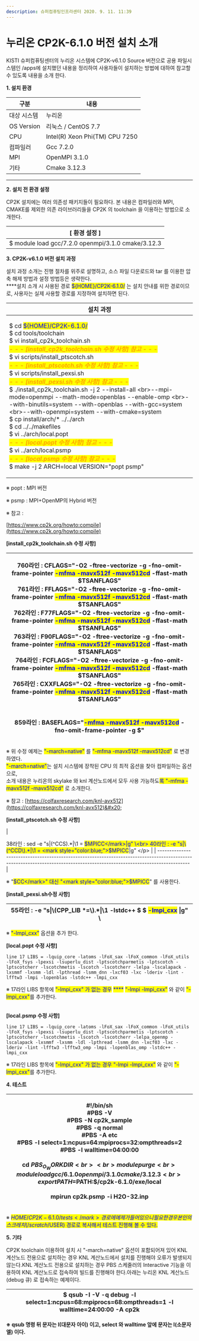 ```yaml
---
description: 슈퍼컴퓨팅인프라센터 2020. 9. 11. 11:39
---
```


# 누리온 CP2K-6.1.0 버전 설치 소개

KISTI 슈퍼컴퓨팅센터의 누리온 시스템에 CP2K-v6.1.0 Source 버전으로 공용 파일시스템인 /apps에 설치했던 내용을 정리하여 사용자들이 설치하는 방법에 대하여 참고할 수 있도록 내용을 소개 한다.

&#x20;

**1. 설치 환경**

|  **구분**     | **내용**                          |
| ----------- | ------------------------------- |
|  대상 시스템     |  누리온                            |
| OS Version  |  리눅스 / CentOS 7.7               |
|  CPU        |  Intel(R) Xeon Phi(TM) CPU 7250 |
|  컴파일러       |  Gcc 7.2.0                      |
|  MPI        |  OpenMPI 3.1.0                  |
|  기타         |  Cmake 3.12.3                   |

****

**2. 설치 전 환경 설정**&#x20;

&#x20;CP2K 설치에는 여러 의존성 패키지들이 필요하다. 본 내용은 컴파일러와 MPI, CMAKE를 제외한 의존 라이브러리들을 CP2K 의 toolchain 을 이용하는 방법으로 소개한다.

| \[ 환경 설정 ]                                          |
| --------------------------------------------------- |
|  $ module load gcc/7.2.0 openmpi/3.1.0 cmake/3.12.3 |



&#x20;**3. CP2K-v6.1.0 버전 설치 과정**

&#x20;설치 과정 소개는 진행 절차를 위주로 설명하고, 소스 파일 다운로드와 tar 를 이용한 압축 해제 방법과 설정 방법등은 생략한다. \
****설치 소개 시 사용된 경로 <mark style="color:blue;">${HOME}/CP2K-6.1.0/</mark> 는 설치 안내를 위한 경로이므로, 사용자는 실제 사용할 경로를 지정하여 설치하면 된다. &#x20;

|  **설치 과정**                                                                                                                                                                                                                                                                                                                                                                                                                                                                                                                                                                                                                                                                                                                                                                                                                                                                                                                                                                                                                                                                                                                                                                 |
| -------------------------------------------------------------------------------------------------------------------------------------------------------------------------------------------------------------------------------------------------------------------------------------------------------------------------------------------------------------------------------------------------------------------------------------------------------------------------------------------------------------------------------------------------------------------------------------------------------------------------------------------------------------------------------------------------------------------------------------------------------------------------------------------------------------------------------------------------------------------------------------------------------------------------------------------------------------------------------------------------------------------------------------------------------------------------------------------------------------------------------------------------------------------------- |
| <p> $ cd <mark style="color:blue;">${HOME}/CP2K-6.1.0/</mark><br> $ cd tools/toolchain<br> $ vi install_cp2k_toolchain.sh<br>  <em><strong>  </strong><mark style="color:orange;"><strong>- - - [install_cp2k_toolchain.sh 수정 사항] 참고 - - -</strong></mark></em><br> $ vi scripts/install_ptscotch.sh <br>  <em><mark style="color:orange;"><strong>- - - [install_ptscotch.sh 수정 사항] 참고 - - -</strong></mark></em><br> $ vi scripts/install_pexsi.sh<br>  <em><mark style="color:orange;"><strong>- - - [install_pexsi.sh 수정 사항] 참고 - - -</strong></mark></em><br> $ ./install_cp2k_toolchain.sh -j 2 --install-all \<br>--mpi-mode=openmpi --math-mode=openblas --enable-omp \<br>--with-binutils=system --with-openblas --with-gcc=system \<br>--with-openmpi=system --with-cmake=system<br> $ cp install/arch/* ../../arch<br> $ cd ../../makefiles<br> $ vi ../arch/local.popt<br>  <em><mark style="color:orange;"><strong>- - - [local.popt 수정 사항] 참고 - - -</strong></mark></em><br> $ vi ../arch/local.psmp<br>  <em><mark style="color:orange;"><strong>- - - [local.psmp 수정 사항] 참고 - - -</strong></mark></em><br>  $ make -j 2 ARCH=local VERSION="popt psmp"</p> |

※ popt : MPI 버전

※ psmp : MPI+OpenMP의 Hybrid 버전

※ 참고 :&#x20;

[https://www.cp2k.org/howto:compile](https://www.cp2k.org/howto:compile)

&#x20;

**\[install\_cp2k\_toolchain.sh 수정 사항]**&#x20;

| <p> 760라인 : CFLAGS="-O2 -ftree-vectorize -g -fno-omit-frame-pointer <mark style="color:blue;">-mfma -mavx512f -mavx512cd</mark> -ffast-math $TSANFLAGS"<br> 761라인 : FFLAGS="-O2 -ftree-vectorize -g -fno-omit-frame-pointer <mark style="color:blue;">-mfma -mavx512f -mavx512cd</mark> -ffast-math $TSANFLAGS"<br> 762라인 : F77FLAGS="-O2 -ftree-vectorize -g -fno-omit-frame-pointer <mark style="color:blue;">-mfma -mavx512f -mavx512cd</mark> -ffast-math $TSANFLAGS"<br> 763라인 : F90FLAGS="-O2 -ftree-vectorize -g -fno-omit-frame-pointer <mark style="color:blue;">-mfma -mavx512f -mavx512cd</mark> -ffast-math $TSANFLAGS"<br> 764라인 : FCFLAGS="-O2 -ftree-vectorize -g -fno-omit-frame-pointer <mark style="color:blue;">-mfma -mavx512f -mavx512cd</mark> -ffast-math $TSANFLAGS"<br> 765라인 : CXXFLAGS="-O2 -ftree-vectorize -g -fno-omit-frame-pointer <mark style="color:blue;">-mfma -mavx512f -mavx512cd</mark> -ffast-math $TSANFLAGS"<br> <br><br> 859라인 : BASEFLAGS="<mark style="color:blue;">-mfma -mavx512f -mavx512cd</mark> -fno-omit-frame-pointer -g $"</p> |
| ------------------------------------------------------------------------------------------------------------------------------------------------------------------------------------------------------------------------------------------------------------------------------------------------------------------------------------------------------------------------------------------------------------------------------------------------------------------------------------------------------------------------------------------------------------------------------------------------------------------------------------------------------------------------------------------------------------------------------------------------------------------------------------------------------------------------------------------------------------------------------------------------------------------------------------------------------------------------------------------------------------------------------------------------------------------------------------ |

※ 위 수정 예제는  <mark style="color:blue;">"-march=native"</mark> 를 <mark style="color:blue;">"-mfma -mavx512f -mavx512cd"</mark> 로 변경 하였다.\
<mark style="color:blue;">"-march=native"</mark>는 설치 시스템에 장착된 CPU 의 최적 옵션을 찾아 컴파일하는 옵션으로,\
소개 내용은 누리온의 skylake 와 knl 계산노드에서 모두 사용 가능하도<mark style="color:blue;">록 "-mfma -mavx512f -mavx512cd"</mark> 로 소개한다.

※ 참고 : [https://colfaxresearch.com/knl-avx512](https://colfaxresearch.com/knl-avx512)&#x20;

&#x20;

**\[install\_ptscotch.sh 수정 사항]**&#x20;

| <p> 38라인 :  sed -e "s|\(^CCS\).*|\1 = <mark style="color:blue;">$MPICC</mark>|g" \<br> 40라인 :      -e "s|\(^CCD\).*|\1 = <mark style="color:blue;">$MPICC</mark>|g" \</p> |
| ------------------------------------------------------------------------------------------------------------------------------------------------------------------------- |

※ "<mark style="color:blue;">$CC</mark>" 대신 "<mark style="color:blue;">$MPICC</mark>" 를 사용한다.

&#x20;

**\[install\_pexsi.sh수정 사항]**&#x20;

|  55라인 : -e "s\|\\(CPP\_LIB \*=\\).\*\|\1 -lstdc++ $ $ <mark style="color:blue;">-lmpi\_cxx</mark> \|g" \\ |
| --------------------------------------------------------------------------------------------------------- |

※ <mark style="color:blue;">"-lmpi\_cxx"</mark> 옵션을 추가 한다.

&#x20;

**\[local.popt 수정 사항]**&#x20;

```
line 17 LIBS = -lquip_core -latoms -lFoX_sax -lFoX_common -lFoX_utils -lFoX_fsys -lpexsi -lsuperlu_dist -lptscotchparmetis -lptscotch -lptscotcherr -lscotchmetis -lscotch -lscotcherr -lelpa -lscalapack -lxsmmf -lxsmm -ldl -lpthread -lsmm_dnn -lxcf03 -lxc -lderiv -lint -lfftw3 -lmpi -lopenblas -lstdc++ -lmpi_cxx
```

&#x20;※ 17라인 LIBS 항목에 <mark style="color:blue;">"-lmpi\_cxx" 가 없는 경우</mark> <mark style="color:blue;"></mark><mark style="color:blue;">****</mark> <mark style="color:blue;"></mark><mark style="color:blue;">"-lmpi -lmpi\_cxx"</mark> 와 같이 <mark style="color:blue;">"-lmpi\_cxx"</mark>를 추가한다.

&#x20;\
**\[local.psmp 수정 사항]**&#x20;

```
line 17 LIBS = -lquip_core -latoms -lFoX_sax -lFoX_common -lFoX_utils -lFoX_fsys -lpexsi -lsuperlu_dist -lptscotchparmetis -lptscotch -lptscotcherr -lscotchmetis -lscotch -lscotcherr -lelpa_openmp -lscalapack -lxsmmf -lxsmm -ldl -lpthread -lsmm_dnn -lxcf03 -lxc -lderiv -lint -lfftw3 -lfftw3_omp -lmpi -lopenblas_omp -lstdc++ -lmpi_cxx
```

&#x20;

※ 17라인 LIBS 항목에 <mark style="color:blue;">"-lmpi\_cxx" 가 없는 경우 "-lmpi -lmpi\_cxx"</mark> 와 같이 <mark style="color:blue;">"-lmpi\_cxx"</mark>를 추가한다.



**4. 테스트**

| <p> #!/bin/sh<br> #PBS -V<br> #PBS -N cp2k_sample<br> #PBS -q normal<br> #PBS -A etc<br> #PBS -l select=1:ncpus=64:mpiprocs=32:ompthreads=2<br> #PBS -l walltime=04:00:00<br> <br> cd $PBS_O_WORKDIR<br> <br> module purge<br> module load gcc/6.1.0 openmpi/3.1.0 cmake/3.12.3<br> export PATH=$PATH:$/cp2k-6.1.0/exe/local<br> <br> mpirun cp2k.psmp -i H2O-32.inp</p> |
| ------------------------------------------------------------------------------------------------------------------------------------------------------------------------------------------------------------------------------------------------------------------------------------------------------------------------------------------------------------------------ |

※ <mark style="color:blue;">${HOME}/CP2K-6.1.0/tests</mark> 경로에 예제가 들어 있으니 필요한 경우 본인의 스크레치(/scratch/$USER) 경로로 복사해서 테스트 진행해 볼 수 있다.



**5. 기타**

CP2K toolchain 이용하여 설치 시 "-march=native" 옵션이 포함되어져 있어 KNL 계산노드 전용으로 설치하는 경우 KNL 계산노드에서 설치를 진행해야 오류가 발생되지 않는다.KNL 계산노드 전용으로 설치하는 경우 PBS 스케줄러의 Interactive 기능을 이용하여 KNL 계산노드로 접속하여 빌드를 진행해야 한다.아래는 누리온 KNL 계산노드(debug 큐) 로 접속하는 예제이다.&#x20;

|  $ qsub -I -V -q debug -l select=1:ncpus=68:mpiprocs=68:ompthreads=1 -l walltime=24:00:00 -A cp2k |
| ------------------------------------------------------------------------------------------------- |

**※ qsub 명령 뒤 문자는 I(대문자 아이)  이고, select 와 walltime 앞에 문자는 l(소문자 엘) 이다.**
